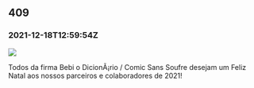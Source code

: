   

409
---

### 2021-12-18T12:59:54Z

![](https://bebiodicionario-com.s3.amazonaws.com/media/posts/202112/268366711_471094894443537_3236478413200632733_n_17890038038481095.jpg)

Todos da firma Bebi o DicionÃ¡rio / Comic Sans Soufre desejam um Feliz Natal aos nossos parceiros e colaboradores de 2021!

